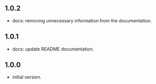 ## 1.0.2

- docs: removing unnecessary information from the documentation.

## 1.0.1

- docs: update README documentation.

## 1.0.0

- initial version.

